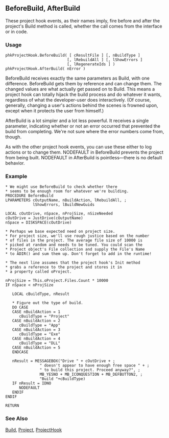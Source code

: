## BeforeBuild, AfterBuild

These project hook events, as their names imply, fire before and after the project's Build method is called, whether the call comes from the interface or in code.

### Usage

```foxpro
phkProjectHook.BeforeBuild( [ cResultFile ] [, nBuildType ]
                           [, lRebuildAll ] [, lShowErrors ]
                           [, lRegenerateIds ] )
phkProjectHook.AfterBuild( nError )
```

BeforeBuild receives exactly the same parameters as Build, with one difference. BeforeBuild gets them by reference and can change them. The changed values are what actually get passed on to Build. This means a project hook can totally hijack the build process and do whatever it wants, regardless of what the developer-user does interactively. (Of course, generally, changing a user's actions behind the scenes is frowned upon, except when it protects the user from himself.)

AfterBuild is a lot simpler and a lot less powerful. It receives a single parameter, indicating whether or not an error occurred that prevented the build from completing. We're not sure where the error numbers come from, though.

As with the other project hook events, you can use these either to log actions or to change them. NODEFAULT in BeforeBuild prevents the project from being built. NODEFAULT in AfterBuild is pointless&mdash;there is no default behavior.

### Example

```foxpro
* We might use BeforeBuild to check whether there
* seems to be enough room for whatever we're building.
PROCEDURE BeforeBuild
LPARAMETERS cOutputName, nBuildAction, lRebuildAll, ;
            lShowErrors, lBuildNewGuids

LOCAL cOutDrive, nSpace, nProjSize, nSizeNeeded
cOutDrive = JustDrive(cOutputName)
nSpace = DISKSPACE(cOutDrive)

* Perhaps we base expected need on project size.
* For project size, we'll use rough justice based on the number
* of files in the project. The average file size of 10000 is
* picked at random and needs to be tuned. You could scan the
* Project object's File collection and supply the File's Name
* to ADIR() and sum them up. Don't forget to add in the runtime!

* The next line assumes that the project hook's Init method
* grabs a reference to the project and stores it in
* a property called oProject.

nProjSize = This.oProject.Files.Count * 10000
IF nSpace < nProjSize

   LOCAL cBuildType, nResult

   * Figure out the type of build.
   DO CASE
   CASE nBuildAction = 1
      cBuildType = "Project"
   CASE nBuildAction = 2
      cBuildType = "App"
   CASE nBuildAction = 3
      cBuildType = "Exe"
   CASE nBuildAction = 4
      cBuildType = "DLL"
   CASE nBuildAction = 5
   ENDCASE

   nResult = MESSAGEBOX("Drive " + cOutDrive + ;
               " doesn't appear to have enough free space " + ;
               " to build this project. Proceed anyway?", ;
               MB_YESNO + MB_ICONQUESTION + MB_DEFBUTTON2, ;
               "Build "+cBuildType)
   IF nResult = IDNO
      NODEFAULT
   ENDIF
ENDIF

RETURN
```
### See Also

[Build](s4g771.md), [Project](s4g730.md), [ProjectHook](s4g818.md)